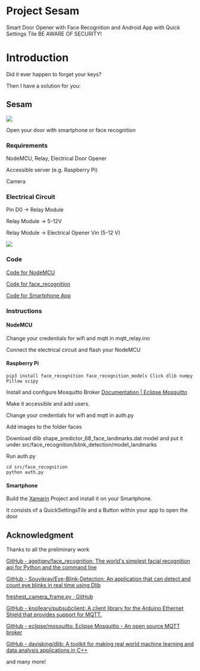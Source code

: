 # Project Sesam

Smart Door Opener with Face Recognition and Android App with Quick Settings Tile
BE AWARE OF SECURITY!

# Introduction

Did it ever happen to forget your keys?

Then I have a solution for you:

## Sesam

**![](https://lh7-us.googleusercontent.com/E0-pl3nL3ExOdZMx_6eUwDSNWeXVjAr6NyuGaziviQgEORJ94R4GOSuau362Q4mj20f0jqfF1VBBzLraezxc-N_-5-97KIrGAReMbwJmBoBMYeGQLM2C4lQ92mxeK5RLCsC6u716JBGNAEaCJs5Ltio22wuNKXWt=s2048)**

Open your door with smartphone or face recognition

### Requirements

NodeMCU, Relay, Electrical Door Opener

Accessible server (e.g. Raspberry Pi)

Camera

### Electrical Circuit

Pin D0 -> Relay Module

Relay Module -> 5-12V

Relay Module -> Electrical Opener Vin (5-12 V)

****![](https://lh7-us.googleusercontent.com/1MoUQZ7I3o-mdknLKuBjcjf7MZ7QCJRGPTddK9jYbUJsWUx_51XY05gWe5uGxNbCrfi5hn1YO0ex1fG12dWuv1pwy58lobV42XjkRvn21TPovJ6625Ole1_EtqWoGcymfIpuksozszx1iQskVAdwC3Oz_pOtuUD6=s2048)****

### Code

[Code for NodeMCU](https://github.com/BastianSch/Sesam/src/mqtt_relay)

[Code for face_recognition](https://github.com/BastianSch/Sesam/src/face_recognition)

[Code for Smartphone App](https://github.com/BastianSch/Sesam/src/smartphone_app)

### Instructions

#### NodeMCU

Change your credentials for wifi and mqtt in mqtt_relay.ino

Connect the electrical circuit and flash your NodeMCU

#### Raspberry Pi

```shell
pip3 install face_recognition face_recognition_models Click dlib numpy Pillow scipy
```

Install and configure Mosquitto Broker [Documentation | Eclipse Mosquitto](https://mosquitto.org/documentation/)

Make it accessible and add users.

Change your credentials for wifi and mqtt in auth.py

Add images to the folder faces

Download dlib shape_predictor_68_face_landmarks.dat model and put it under src/face_recognition/blink_detection/model_landmarks

Run auth.py

```shell
cd src/face_recognition
python auth.py
```

#### Smartphone

Build the [Xamarin](https://visualstudio.microsoft.com/de/xamarin/) Project and install it on your Smartphone.

It consists of a QuickSettingsTile and a Button within your app to open the door

## Acknowledgment

Thanks to all the preliminary work

[GitHub - ageitgey/face_recognition: The world&#39;s simplest facial recognition api for Python and the command line](https://github.com/ageitgey/face_recognition)

[GitHub - Souvikray/Eye-Blink-Detection: An application that can detect and count eye blinks in real time using Dlib](https://github.com/Souvikray/Eye-Blink-Detection/tree/master)

[freshest_camera_frame.py · GitHub](https://gist.github.com/crackwitz/15c3910f243a42dcd9d4a40fcdb24e40)

[GitHub - knolleary/pubsubclient: A client library for the Arduino Ethernet Shield that provides support for MQTT.](https://github.com/knolleary/pubsubclient)

[GitHub - eclipse/mosquitto: Eclipse Mosquitto - An open source MQTT broker](https://github.com/eclipse/mosquitto)

[GitHub - davisking/dlib: A toolkit for making real world machine learning and data analysis applications in C++](https://github.com/davisking/dlib)

and many more!
